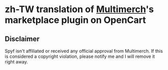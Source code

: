 zh-TW translation of [Multimerch](http://multimerch.com/)'s marketplace plugin on OpenCart
===

Disclaimer
---
Spyf isn't affiliated or received any official approval from Multimerch.
If this is considered a copyright violation, please notify me and I will remove it right away.
